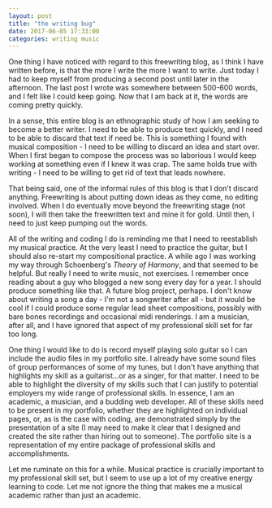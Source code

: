 ```yaml
---
layout: post
title: "the writing bug"
date: 2017-06-05 17:33:00
categories: writing music
---
```


One thing I have noticed with regard to this freewriting blog, as I think I have written before, is that the more I write the more I want to write. Just today I had to keep myself from producing a second post until later in the afternoon. The last post I wrote was somewhere between 500-600 words, and I felt like I could keep going. Now that I am back at it, the words are coming pretty quickly.

In a sense, this entire blog is an ethnographic study of how I am seeking to become a better writer. I need to be able to produce text quickly, and I need to be able to discard that text if need be. This is something I found with musical composition - I need to be willing to discard an idea and start over. When I first began to compose the process was so laborious I would keep working at something even if I knew it was crap. The same holds true with writing - I need to be willing to get rid of text that leads nowhere.

That being said, one of the informal rules of this blog is that I don't discard anything. Freewriting is about putting down ideas as they come, no editing involved. When I do eventually move beyond the freewriting stage (not soon), I will then take the freewritten text and mine it for gold. Until then, I need to just keep pumping out the words.

All of the writing and coding I do is reminding me that I need to reestablish my musical practice. At the very least I need to practice the guitar, but I should also re-start my compositional practice. A while ago I was working my way through Schoenberg's *Theory of Harmony*, and that seemed to be helpful. But really I need to write music, not exercises. I remember once reading about a guy who blogged a new song every day for a year. I should produce something like that. A future blog project, perhaps. I don't know about writing a song a day - I'm not a songwriter after all - but it would be cool if I could produce some regular lead sheet compositions, possibly with bare bones recordings and occasional midi renderings. I am a musician, after all, and I have ignored that aspect of my professional skill set for far too long.

One thing I would like to do is record myself playing solo guitar so I can include the audio files in my portfolio site. I already have some sound files of group performances of some of my tunes, but I don't have anything that highlights my skill as a guitarist...or as a singer, for that matter. I need to be able to highlight the diversity of my skills such that I can justify to potential employers my wide range of professional skills. In essence, I am an academic, a musician, and a budding web developer. All of these skills need to be present in my portfolio, whether they are highlighted on individual pages, or, as is the case with coding, are demonstrated simply by the presentation of a site (I may need to make it clear that I designed and created the site rather than hiring out to someone). The portfolio site is a representation of my entire package of professional skills and accomplishments.

Let me ruminate on this for a while. Musical practice is crucially important to my professional skill set, but I seem to use up a lot of my creative energy learning to code. Let me not ignore the thing that makes me a musical academic rather than just an academic.
